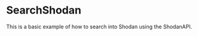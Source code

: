 SearchShodan
============

This is a basic example of how to search into Shodan using the ShodanAPI. 
